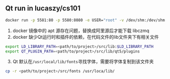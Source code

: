 ## Qt run in lucaszy/cs101

```bash
docker run -p 5581:80 -p 5580:8080 -e USER="root" -v /dev/shm:/dev/shm -v <path/to/project>:/hongbao-fe --name=hongbao-fe lucaszy/cs101
```

1. docker 镜像中的 apt 源存在问题，替换成阿里源后才能下载 libczmq
2. docker 缺少Qt运行时和插件的依赖，在代码文件的lib文件夹下有相关文件
```bash
export LD_LIBRARY_PATH=<path/to/project>/src/lib:$LD_LIBRARY_PATH
export QT_PLUGIN_PATH=<path/to/project>/src/lib/qt5/plugins
```
3. Qt 默认在`/usr/local/lib/fonts`寻找字体，需要将字体复制到该文件夹
```bash
cp -r <path/to/project>/src/fonts /usr/loca/lib/
```

